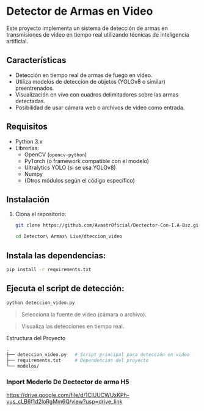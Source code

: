 # Detector de Armas en Video 
Este proyecto implementa un sistema de detección de armas en transmisiones de video en tiempo real utilizando técnicas de inteligencia artificial. 

## Características
- Detección en tiempo real de armas de fuego en video.
- Utiliza modelos de detección de objetos (YOLOv8 o similar) preentrenados.
- Visualización en vivo con cuadros delimitadores sobre las armas detectadas.
- Posibilidad de usar cámara web o archivos de video como entrada.

## Requisitos
- Python 3.x
- Librerías:
  - OpenCV (`opencv-python`)
  - PyTorch (o framework compatible con el modelo)
  - Ultralytics YOLO (si se usa YOLOv8)
  - Numpy
  - (Otros módulos según el código específico)

## Instalación

1. Clona el repositorio:
   ```bash
   git clone https://github.com/AvastrOficial/Dectector-Con-I.A-Bsz.git
   
   cd Detector\ Armas\ Live/dteccion_video
   ```
## Instala las dependencias:
   ```bash
pip install -r requirements.txt

```
## Ejecuta el script de detección:
   ```bash
python deteccion_video.py
   ```
> Selecciona la fuente de video (cámara o archivo).

> Visualiza las detecciones en tiempo real.

Estructura del Proyecto
   ```bash
.
├── deteccion_video.py   # Script principal para detección en video
├── requirements.txt     # Dependencias del proyecto
└── modelos/         
   ```
### Inport Moderlo De Dectector de arma H5
https://drive.google.com/file/d/1ClUUCWUxKPh-vus_cLB6f1d2IoRgMm6Q/view?usp=drive_link
